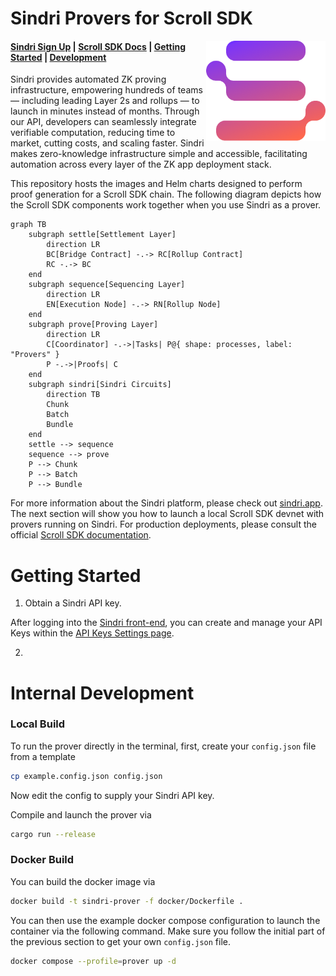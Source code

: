 # Sindri Provers for Scroll SDK


<img src="./media/sindri-gradient-logo.webp" height="160" align="right"/>

#### [Sindri Sign Up](https://sindri.app/signup) | [Scroll SDK Docs](https://scroll-sdk-init.docs.scroll.xyz/en/sdk/) | [Getting Started](#getting-started) | [Development](#development)

Sindri provides automated ZK proving infrastructure, empowering hundreds of teams — including leading Layer 2s and rollups — to launch in minutes instead of months.
Through our API, developers can seamlessly integrate verifiable computation, reducing time to market, cutting costs, and scaling faster.
Sindri makes zero-knowledge infrastructure simple and accessible, facilitating automation across every layer of the ZK app deployment stack.

This repository hosts the images and Helm charts designed to perform proof generation for a Scroll SDK chain.
The following diagram depicts how the Scroll SDK components work together when you use Sindri as a prover.
```mermaid
graph TB
    subgraph settle[Settlement Layer]
        direction LR
        BC[Bridge Contract] -.-> RC[Rollup Contract]
        RC -.-> BC
    end
    subgraph sequence[Sequencing Layer]
        direction LR
        EN[Execution Node] -.-> RN[Rollup Node]
    end
    subgraph prove[Proving Layer]
        direction LR
        C[Coordinator] -.->|Tasks| P@{ shape: processes, label: "Provers" }
        P -.->|Proofs| C
    end
    subgraph sindri[Sindri Circuits]
        direction TB
        Chunk
        Batch
        Bundle
    end
    settle --> sequence
    sequence --> prove
    P --> Chunk
    P --> Batch
    P --> Bundle
```

For more information about the Sindri platform, please check out [sindri.app](https://sindri.app/).
The next section will show you how to launch a local Scroll SDK devnet with provers running on Sindri.
For production deployments, please consult the official [Scroll SDK documentation](https://scroll-sdk-init.docs.scroll.xyz/en/sdk/guides/production-deployment/).

# Getting Started

1. Obtain a Sindri API key.

After logging into the [Sindri front-end](https://sindri.app/login), you can create and manage your API Keys within the [API Keys Settings page](https://sindri.app/z/me/page/settings/api-keys).

2. 

# Internal Development

### Local Build

To run the prover directly in the terminal, first, create your `config.json` file from a template
```bash
cp example.config.json config.json
```
Now edit the config to supply your Sindri API key.

Compile and launch the prover via
```bash
cargo run --release
```


### Docker Build

You can build the docker image via
```bash
docker build -t sindri-prover -f docker/Dockerfile .
```
You can then use the example docker compose configuration to launch the container via the following command.  Make sure you follow the initial part of the previous section to get your own `config.json` file.
```bash
docker compose --profile=prover up -d
```
